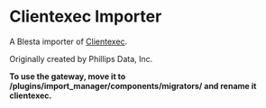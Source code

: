 # Clientexec Importer

A Blesta importer of [Clientexec](http://clientexec.com).

Originally created by Phillips Data, Inc.

**To use the gateway, move it to /plugins/import_manager/components/migrators/ and rename it clientexec.**

